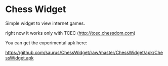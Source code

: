 Chess Widget
============

Simple widget to view internet games.

right now it works only with TCEC (http://tcec.chessdom.com)

You can get the experimental apk here:

https://github.com/saurus/ChessWidget/raw/master/ChessWidget/apk/ChessWidget.apk

